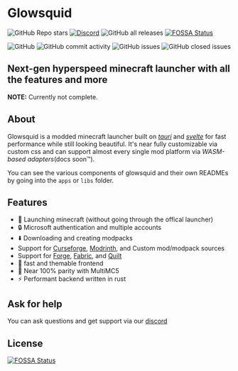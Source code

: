 # Glowsquid

<!-- badges -->

![GitHub Repo stars](https://img.shields.io/github/stars/glowsquid-launcher/glowsquid?style=for-the-badge)
[![Discord](https://img.shields.io/discord/805671785487007767?label=Discord&style=for-the-badge)](https://discord.gg/AzwR4KSJW4)
![GitHub all releases](https://img.shields.io/github/downloads/glowsquid-launcher/glowsquid/total?style=for-the-badge)
[![FOSSA Status](https://app.fossa.com/api/projects/git%2Bgithub.com%2Fglowsquid-launcher%2Fglowsquid.svg?type=shield)](https://app.fossa.com/projects/git%2Bgithub.com%2Fglowsquid-launcher%2Fglowsquid?ref=badge_shield)

![GitHub](https://img.shields.io/github/license/glowsquid-launcher/glowsquid?style=for-the-badge)
![GitHub commit activity](https://img.shields.io/github/commit-activity/m/glowsquid-launcher/glowsquid?style=for-the-badge)
![GitHub issues](https://img.shields.io/github/issues/glowsquid-launcher/glowsquid?style=for-the-badge)
![GitHub closed issues](https://img.shields.io/github/issues-closed/glowsquid-launcher/glowsquid?style=for-the-badge)

## Next-gen hyperspeed minecraft launcher with all the features and more

**NOTE:** Currently not complete.

## About

Glowsquid is a modded minecraft launcher built on [_tauri_](https://tauri.studio/) and [_svelte_](https://svelte.dev/) for fast performance while still looking beautiful. It's near fully customizable via custom css and can support almost every single mod platform via _WASM-based adapters_(docs soon:tm:).

You can see the various components of glowsquid and their own READMEs by going into the `apps` or `libs` folder.

## Features

<!-- Emojis for style points -->

- :rocket: Launching minecraft (without going through the offical launcher)
- :lock: Microsoft authentication and multiple accounts
- :arrow_down: Downloading and creating modpacks
- Support for [Curseforge](https://www.curseforge.com/), [Modrinth](https://modrinth.com/), and Custom mod/modpack sources
- Support for [Forge](https://forums.minecraftforge.net/), [Fabric](https://fabricmc.net/), and [Quilt](https://quiltmc.org/)
- :wrench: fast and themable frontend
- :100: Near 100% parity with MultiMC5
- :zap: Performant backend written in rust

## Ask for help

You can ask questions and get support via our [discord](https://discord.gg/AzwR4KSJW4)


## License
[![FOSSA Status](https://app.fossa.com/api/projects/git%2Bgithub.com%2Fglowsquid-launcher%2Fglowsquid.svg?type=large)](https://app.fossa.com/projects/git%2Bgithub.com%2Fglowsquid-launcher%2Fglowsquid?ref=badge_large)